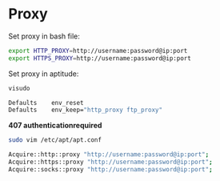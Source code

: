 # Proxy

Set proxy in bash file:

```bash
export HTTP_PROXY=http://username:password@ip:port
export HTTPS_PROXY=http://username:password@ip:port
```

Set proxy in aptitude:

```bash
visudo

Defaults	env_reset
Defaults	env_keep="http_proxy ftp_proxy" 
```

**407  authenticationrequired**

```bash
sudo vim /etc/apt/apt.conf

Acquire::http::proxy "http://username:password@ip:port";
Acquire::https::proxy "http://username:password@ip:port";
Acquire::socks::proxy "http://username:password@ip:port";
```
